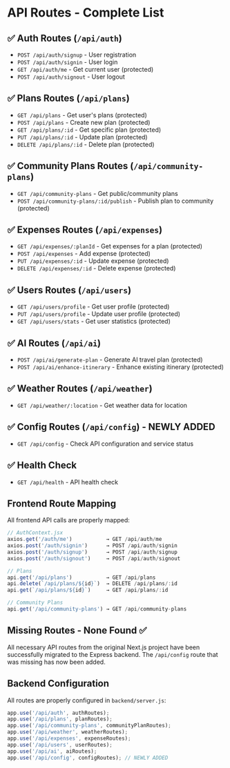 # API Routes - Complete List

## ✅ Auth Routes (`/api/auth`)
- `POST /api/auth/signup` - User registration
- `POST /api/auth/signin` - User login  
- `GET /api/auth/me` - Get current user (protected)
- `POST /api/auth/signout` - User logout

## ✅ Plans Routes (`/api/plans`)
- `GET /api/plans` - Get user's plans (protected)
- `POST /api/plans` - Create new plan (protected)
- `GET /api/plans/:id` - Get specific plan (protected)
- `PUT /api/plans/:id` - Update plan (protected)
- `DELETE /api/plans/:id` - Delete plan (protected)

## ✅ Community Plans Routes (`/api/community-plans`)
- `GET /api/community-plans` - Get public/community plans
- `POST /api/community-plans/:id/publish` - Publish plan to community (protected)

## ✅ Expenses Routes (`/api/expenses`)
- `GET /api/expenses/:planId` - Get expenses for a plan (protected)
- `POST /api/expenses` - Add expense (protected)
- `PUT /api/expenses/:id` - Update expense (protected)
- `DELETE /api/expenses/:id` - Delete expense (protected)

## ✅ Users Routes (`/api/users`)
- `GET /api/users/profile` - Get user profile (protected)
- `PUT /api/users/profile` - Update user profile (protected)
- `GET /api/users/stats` - Get user statistics (protected)

## ✅ AI Routes (`/api/ai`)
- `POST /api/ai/generate-plan` - Generate AI travel plan (protected)
- `POST /api/ai/enhance-itinerary` - Enhance existing itinerary (protected)

## ✅ Weather Routes (`/api/weather`)
- `GET /api/weather/:location` - Get weather data for location

## ✅ Config Routes (`/api/config`) - **NEWLY ADDED**
- `GET /api/config` - Check API configuration and service status

## ✅ Health Check
- `GET /api/health` - API health check

## Frontend Route Mapping

All frontend API calls are properly mapped:

```javascript
// AuthContext.jsx
axios.get('/auth/me')           → GET /api/auth/me
axios.post('/auth/signin')      → POST /api/auth/signin  
axios.post('/auth/signup')      → POST /api/auth/signup
axios.post('/auth/signout')     → POST /api/auth/signout

// Plans
api.get('/api/plans')           → GET /api/plans
api.delete(`/api/plans/${id}`)  → DELETE /api/plans/:id
api.get(`/api/plans/${id}`)     → GET /api/plans/:id

// Community Plans  
api.get('/api/community-plans') → GET /api/community-plans
```

## Missing Routes - None Found ✅

All necessary API routes from the original Next.js project have been successfully migrated to the Express backend. The `/api/config` route that was missing has now been added.

## Backend Configuration

All routes are properly configured in `backend/server.js`:

```javascript
app.use('/api/auth', authRoutes);
app.use('/api/plans', planRoutes);
app.use('/api/community-plans', communityPlanRoutes);
app.use('/api/weather', weatherRoutes);
app.use('/api/expenses', expenseRoutes);
app.use('/api/users', userRoutes);
app.use('/api/ai', aiRoutes);
app.use('/api/config', configRoutes); // NEWLY ADDED
```
